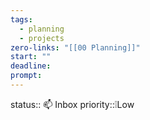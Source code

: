 ```yaml
---
tags:
  - planning
  - projects
zero-links: "[[00 Planning]]"
start: ""
deadline: 
prompt: 
---
```


status:: 📫 Inbox
priority::❕Low
  